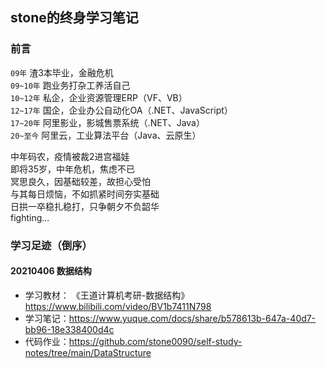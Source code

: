 ## stone的终身学习笔记

### 前言

`09年` 渣3本毕业，金融危机  
`09~10年` 跑业务打杂工养活自己  
`10~12年` 私企，企业资源管理ERP（VF、VB）  
`12~17年` 国企，企业办公自动化OA（.NET、JavaScript）  
`17~20年` 阿里影业，影城售票系统（.NET、Java）  
`20~至今` 阿里云，工业算法平台（Java、云原生）  

中年码农，疫情被裁2进宫福娃  
即将35岁，中年危机，焦虑不已  
冥思良久，因基础较差，故担心受怕    
与其每日烦恼，不如抓紧时间夯实基础  
日拱一卒稳扎稳打，只争朝夕不负韶华  
fighting...

### 学习足迹（倒序）

#### 20210406 数据结构
- 学习教材： 《王道计算机考研-数据结构》https://www.bilibili.com/video/BV1b7411N798 
- 学习笔记：https://www.yuque.com/docs/share/b578613b-647a-40d7-bb96-18e338400d4c 
- 代码作业：https://github.com/stone0090/self-study-notes/tree/main/DataStructure
